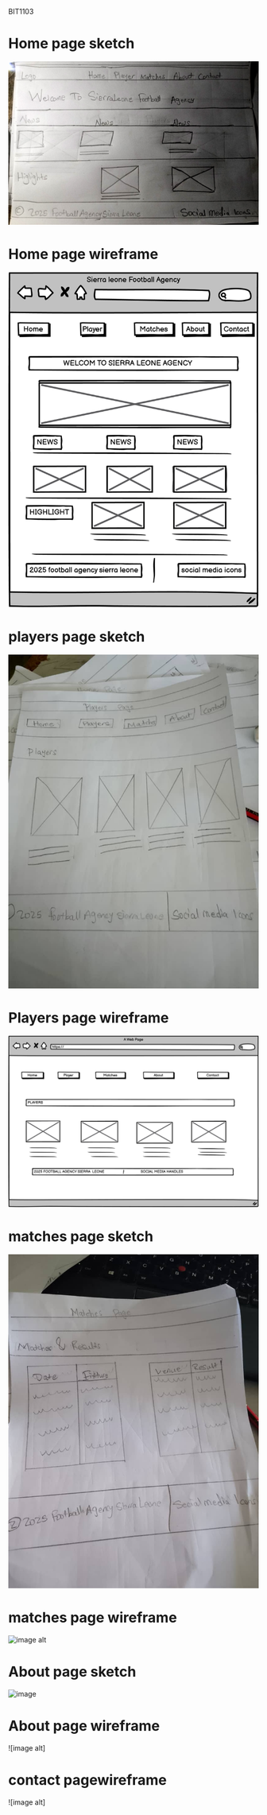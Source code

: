 
BIT1103
# Home page sketch
![image alt](https://github.com/Olatunde2025/olatunderahman-905004640/blob/d5e4aa2c19ad1f859574a219f79d521d337b9c0a/hand%20draw%20sketch.jpg)

# Home page wireframe
![image](https://github.com/Olatunde2025/olatunderahman-905004640/blob/main/home%20page.png)

# players page sketch
![image alt](https://github.com/Olatunde2025/olatunderahman-905004640/blob/main/9a1562ad-5077-40e1-9758-4f5a1f78a33a.jpg)

# Players page wireframe
![image alt](https://github.com/Olatunde2025/olatunderahman-905004640/blob/main/players%20page.png)

# matches page sketch
![image alt](https://github.com/Olatunde2025/olatunderahman-905004640/blob/main/57b3408a-42b9-4bd1-902b-13793f793fce.jpg)

# matches page wireframe
![image alt]()

# About page sketch
![image]()

# About page wireframe
![image alt]

# contact pagewireframe
![image alt]
